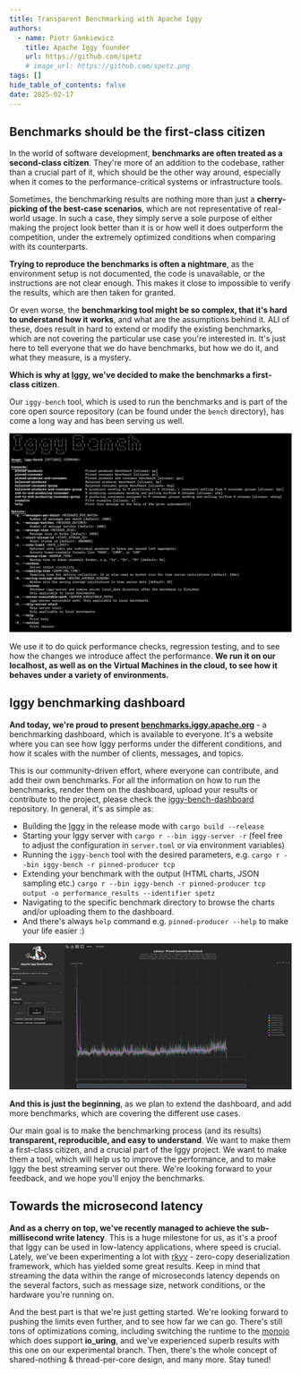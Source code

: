 ```yaml
---
title: Transparent Benchmarking with Apache Iggy
authors:
  - name: Piotr Gankiewicz
    title: Apache Iggy founder
    url: https://github.com/spetz
    # image_url: https://github.com/spetz.png
tags: []
hide_table_of_contents: false
date: 2025-02-17
---
```

## Benchmarks should be the first-class citizen

In the world of software development, **benchmarks are often treated as a second-class citizen**. They're more of an addition to the codebase, rather than a crucial part of it, which should be the other way around, especially when it comes to the performance-critical systems or infrastructure tools.

<!--truncate-->

Sometimes, the benchmarking results are nothing more than just a **cherry-picking of the best-case scenarios**, which are not representative of real-world usage. In such a case, they simply serve a sole purpose of either making the project look better than it is or how well it does outperform the competition, under the extremely optimized conditions when comparing with its counterparts.

**Trying to reproduce the benchmarks is often a nightmare**, as the environment setup is not documented, the code is unavailable, or the instructions are not clear enough. This makes it close to impossible to verify the results, which are then taken for granted.

Or even worse, the **benchmarking tool might be so complex, that it's hard to understand how it works**, and what are the assumptions behind it. ALl of these, does result in hard to extend or modify the existing benchmarks, which are not covering the particular use case you're interested in. It's just here to tell everyone that we do have benchmarks, but how we do it, and what they measure, is a mystery.

**Which is why at [Iggy](https://github.com/apache/iggy/), we've decided to make the benchmarks a first-class citizen**.

Our `iggy-bench` tool, which is used to run the benchmarks and is part of the core open source repository (can be found under the `bench` directory), has come a long way and has been serving us well.

![image](/transparent-benchmarks/iggy_bench_cli.png)

We use it to do quick performance checks, regression testing, and to see how the changes we introduce affect the performance. **We run it on our localhost, as well as on the Virtual Machines in the cloud, to see how it behaves under a variety of environments.**

## Iggy benchmarking dashboard

**And today, we're proud to present [benchmarks.iggy.apache.org](https://benchmarks.iggy.apache.org/)** - a benchmarking dashboard, which is available to everyone. It's a website where you can see how Iggy performs under the different conditions, and how it scales with the number of clients, messages, and topics.

This is our community-driven effort, where everyone can contribute, and add their own benchmarks. For all the information on how to run the benchmarks, render them on the dashboard, upload your results or contribute to the project, please check the [iggy-bench-dashboard](https://github.com/iggy-rs/iggy-bench-dashboard) repository. In general, it's as simple as:

- Building the [Iggy](https://github.com/apache/iggy) in the release mode with `cargo build --release`
- Starting your Iggy server with `cargo r --bin iggy-server -r` (feel free to adjust the configuration in `server.toml` or via environment variables)
- Running the `iggy-bench` tool with the desired parameters, e.g. `cargo r --bin iggy-bench -r pinned-producer tcp`
- Extending your benchmark with the output (HTML charts, JSON sampling etc.) `cargo r --bin iggy-bench -r pinned-producer tcp output -o performance_results --identifier spetz`
- Navigating to the specific benchmark directory to browse the charts and/or uploading them to the dashboard.
- And there's always `help` command e.g. `pinned-producer --help` to make your life easier :)

![image](/transparent-benchmarks/iggy_bench_dashboard.png)

**And this is just the beginning**, as we plan to extend the dashboard, and add more benchmarks, which are covering the different use cases.

Our main goal is to make the benchmarking process (and its results) **transparent, reproducible, and easy to understand**. We want to make them a first-class citizen, and a crucial part of the Iggy project. We want to make them a tool, which will help us to improve the performance, and to make Iggy the best streaming server out there. We're looking forward to your feedback, and we hope you'll enjoy the benchmarks.

## Towards the microsecond latency

**And as a cherry on top, we've recently managed to achieve the sub-millisecond write latency**. This is a huge milestone for us, as it's a proof that Iggy can be used in low-latency applications, where speed is crucial. Lately, we've been experimenting a lot with [rkyv](https://github.com/rkyv/rkyv) - zero-copy deserialization framework, which has yielded some great results. Keep in mind that streaming the data within the range of microseconds latency depends on the several factors, such as message size, network conditions, or the hardware you're running on.

And the best part is that we're just getting started. We're looking forward to pushing the limits even further, and to see how far we can go. There's still tons of optimizations coming, including switching the runtime to the [monoio](https://github.com/bytedance/monoio) which does support **io_uring**, and we've experienced superb results with this one on our experimental branch. Then, there's the whole concept of shared-nothing & thread-per-core design, and many more. Stay tuned!
